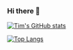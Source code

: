 ### Hi there 👋

<!--
**timpel301/timpel301** is a ✨ _special_ ✨ repository because its `README.md` (this file) appears on your GitHub profile.

Here are some ideas to get you started:

- 🔭 I’m currently working on ...
- 🌱 I’m currently learning ...
- 👯 I’m looking to collaborate on ...
- 🤔 I’m looking for help with ...
- 💬 Ask me about ...
- 📫 How to reach me: ...
- 😄 Pronouns: ...
- ⚡ Fun fact: ...
-->

[![Tim's GitHub stats](https://github-readme-stats-bgpx.vercel.app/api?username=timpel301&show_icons=true&theme=dracula)](https://github.com/timpel301/github-readme-stats)

[![Top Langs](https://github-readme-stats-bgpx.vercel.app/api/top-langs/?username=timpel301&size_weight=0.5&count_weight=0.5)](https://github.com/timpel301/github-readme-stats)

